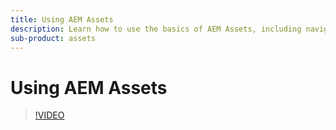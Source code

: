 ```yaml
---
title: Using AEM Assets
description: Learn how to use the basics of AEM Assets, including navigation, basic operations, collaboration, search and discovery, and how to download and use assets.
sub-product: assets
---
```


# Using AEM Assets

>[!VIDEO](https://video.tv.adobe.com/v/32097/?quality=12&learn=on&hidetitle=true)

